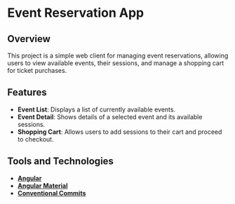 # Event Reservation App

## Overview
This project is a simple web client for managing event reservations, allowing users to view available events, their sessions, and manage a shopping cart for ticket purchases.

## Features

- **Event List**: Displays a list of currently available events.
- **Event Detail**: Shows details of a selected event and its available sessions.
- **Shopping Cart**: Allows users to add sessions to their cart and proceed to checkout.

## Tools and Technologies

- [**Angular**](https://angular.dev/)
- [**Angular Material**](https://material.angular.io/)
- [**Conventional Commits**](https://www.conventionalcommits.org/)
